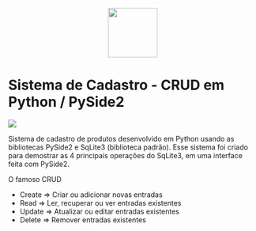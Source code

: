 <p align="center">
  <img height="100em" src="https://github.com/tiaonazario/SistemaCadastro_CRUD_PySide2/blob/main/imagens/svg/logo.svg"/>
</p>

# Sistema de Cadastro - CRUD em Python / PySide2

![](https://github.com/tiaonazario/SistemaCadastro_CRUD_PySide2/blob/main/imagens/png/paginaincial.png)

Sistema de cadastro de produtos desenvolvido em Python usando as bibliotecas PySide2 e SqLite3 (biblioteca padrão).
Esse sistema foi criado para demostrar as 4 principais operações do SqLite3, em uma interface feita com PySide2.

O famoso CRUD
* Create ⇒ Criar ou adicionar novas entradas
* Read ⇒ Ler, recuperar ou ver entradas existentes
* Update ⇒ Atualizar ou editar entradas existentes
* Delete ⇒ Remover entradas existentes

